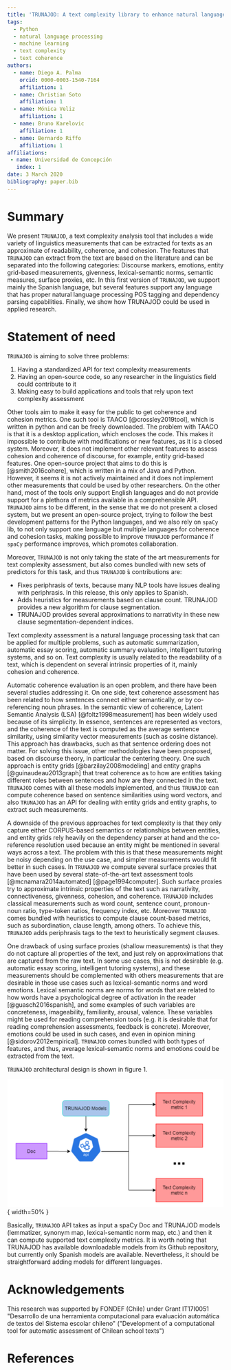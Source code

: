 ```yaml
---
title: 'TRUNAJOD: A text complexity library to enhance natural language processing'
tags:
  - Python
  - natural language processing
  - machine learning
  - text complexity
  - text coherence
authors:
  - name: Diego A. Palma
    orcid: 0000-0003-1540-7164
    affiliation: 1
  - name: Christian Soto
    affiliation: 1
  - name: Mónica Veliz
    affiliation: 1
  - name: Bruno Karelovic
    affiliation: 1
  - name: Bernardo Riffo
    affiliation: 1
affiliations:
 - name: Universidad de Concepción
   index: 1
date: 3 March 2020
bibliography: paper.bib
---
```


# Summary

We present `TRUNAJOD`, a text complexity analysis tool that includes a wide variety of linguistics measurements that can be extracted for texts as an approximate of readability, coherence, and cohesion. The features that `TRUNAJOD` can extract from the text are based on the literature and can be separated into the following categories: Discourse markers, emotions, entity grid-based measurements, givenness, lexical-semantic norms, semantic measures, surface proxies, etc. In this first version of `TRUNAJOD`, we support mainly the Spanish language, but several features support any language that has proper natural language processing POS tagging and dependency parsing capabilities. Finally, we show how TRUNAJOD could be used in applied research.

# Statement of need

`TRUNAJOD` is aiming to solve three problems:

1. Having a standardized API for text complexity measurements
2. Having an open-source code, so any researcher in the linguistics field could contribute to it
3. Making easy to build applications and tools that rely upon text complexity assessment

Other tools aim to make it easy for the public to get coherence and cohesion metrics. One such tool is TAACO [@crossley2019tool], which is written in python and can be freely downloaded. The problem with TAACO is that it is a desktop application, which encloses the code. This makes it impossible to contribute with modifications or new features, as it is a closed system. Moreover, it does not implement other relevant features to assess cohesion and coherence of discourse, for example, entity grid-based features. One open-source project that aims to do this is [@smith2016cohere], which is written in a mix of Java and Python. However, it seems it is not actively maintained and it does not implement other measurements that could be used by other researchers. On the other hand, most of the tools only support English languages and do not provide support for a plethora of metrics available in a comprehensible API. `TRUNAJOD` aims to be different, in the sense that we do not present a closed system, but we present an open-source project, trying to follow the best development patterns for the Python languages, and we also rely on `spaCy` lib, to not only support one language but multiple languages for coherence and cohesion tasks, making possible to improve `TRUNAJOD` performance if `spaCy` performance improves, which promotes collaboration.

Moreover, `TRUNAJOD` is not only taking the state of the art measurements for text complexity assessment, but also comes bundled with new sets of predictors for this task, and thus `TRUNAJOD` ́s contributions are:

* Fixes periphrasis of texts, because many NLP tools have issues dealing with periphrasis. In this release, this only applies to Spanish.
* Adds heuristics for measurements based on clause count. TRUNAJOD provides a new algorithm for clause segmentation.
* TRUNAJOD provides several approximations to narrativity in these new clause segmentation-dependent indices.

Text complexity assessment is a natural language processing task that can be applied for multiple problems, such as automatic summarization, automatic essay scoring, automatic summary evaluation, intelligent tutoring systems, and so on. Text complexity is usually related to the readability of a text, which is dependent on several intrinsic properties of it, mainly cohesion and coherence.

Automatic coherence evaluation is an open problem, and there have been several studies addressing it. On one side, text coherence assessment has been related to how sentences connect either semantically, 
or by co-referencing noun phrases. In the semantic view of coherence, Latent Semantic Analysis (LSA) [@foltz1998measurement] has been widely used because of its simplicity. In essence, sentences are represented as vectors, and the coherence of the text is computed as the average sentence similarity, using similarity vector measurements (such as cosine distance). This approach has drawbacks, such as that sentence ordering does not matter. For solving this issue, other methodologies have been proposed, based on discourse theory, in particular the centering theory. One such approach is entity grids [@barzilay2008modeling] and entity graphs [@guinaudeau2013graph] that treat coherence as to how are entities taking different roles between sentences and how are they connected in the text. `TRUNAJOD` comes with all these models implemented, and thus `TRUNAJOD` can compute coherence based on sentence similarities using word vectors, and also `TRUNAJOD` has an API for dealing with entity grids and entity graphs, to extract such measurements.

A downside of the previous approaches for text complexity is that they only capture either CORPUS-based semantics or relationships between entities, and entity grids rely heavily on the dependency parser at hand and the co-reference resolution used because an entity might be mentioned in several ways across a text. The problem with this is that these measurements might be noisy depending on the use case, and simpler measurements would fit better in such cases. In `TRUNAJOD` we compute several surface proxies that have been used by several state-of-the-art text assessment tools [@mcnamara2014automated] [@page1994computer]. Such surface proxies try to approximate intrinsic properties of the text such as narrativity, connectiveness, givenness, cohesion, and coherence. `TRUNAJOD` includes classical measurements such as word count, sentence count, pronoun-noun ratio, type-token ratios, frequency index, etc. Moreover `TRUNAJOD` comes bundled with heuristics to compute clause count-based metrics, such as subordination, clause length, among others. To achieve this, `TRUNAJOD` adds periphrasis tags to the text to heuristically segment clauses.

One drawback of using surface proxies (shallow measurements) is that they do not capture all properties of the text,  and just rely on approximations that are captured from the raw text. In some use cases, this is not desirable (e.g. automatic essay scoring, intelligent tutoring systems), and these measurements should be complemented with others measurements that are desirable in those use cases such as lexical-semantic norms and word emotions. Lexical semantic norms are norms for words that are related to how words have a psychological degree of activation in the reader [@guasch2016spanish], and some examples of such variables are concreteness, imageability, familiarity, arousal, valence. These variables might be used for reading comprehension tools (e.g. it is desirable that for reading comprehension assessments, feedback is concrete). Moreover, emotions could be used in such cases, and even in opinion mining [@sidorov2012empirical]. `TRUNAJOD` comes bundled with both types of features, and thus, average lexical-semantic norms and emotions could be extracted from the text. 

`TRUNAJOD` architectural design is shown in figure 1.

![Fig 1. `TRUNAJOD` architectural design.](imgs/figure1.png){ width=50% }

Basically, `TRUNAJOD` API takes as input a spaCy Doc and TRUNAJOD models (lemmatizer, synonym map, lexical-semantic norm map, etc.) and then it can compute supported text complexity metrics. It is worth noting that TRUNAJOD has available downloadable models from its Github repository, but currently only Spanish models are available. Nevertheless, it should be straightforward adding models for different languages.


# Acknowledgements

This research was supported by FONDEF (Chile) under Grant IT17I0051 "Desarrollo de una herramienta computacional para 
evaluación automática de textos del Sistema escolar chileno" ("Development of a computational tool for automatic 
assessment of Chilean school texts")

# References